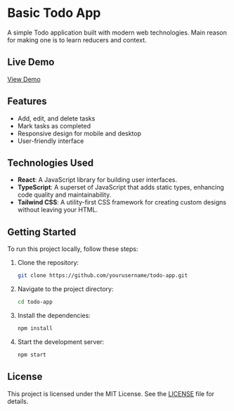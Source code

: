 
# Basic Todo App

A simple Todo application built with modern web technologies. Main reason for making one is to learn reducers and context.

## Live Demo

[View Demo](https://todoapp-6jsexevhz-bettoraites-projects-49310c2a.vercel.app)

## Features

- Add, edit, and delete tasks
- Mark tasks as completed
- Responsive design for mobile and desktop
- User-friendly interface

## Technologies Used

- **React**: A JavaScript library for building user interfaces.
- **TypeScript**: A superset of JavaScript that adds static types, enhancing code quality and maintainability.
- **Tailwind CSS**: A utility-first CSS framework for creating custom designs without leaving your HTML.

## Getting Started

To run this project locally, follow these steps:

1. Clone the repository:
   ```bash
   git clone https://github.com/yourusername/todo-app.git
   ```
2. Navigate to the project directory:
   ```bash
   cd todo-app
   ```
3. Install the dependencies:
   ```bash
   npm install
   ```
4. Start the development server:
   ```bash
   npm start
   ```
   
## License

This project is licensed under the MIT License. See the [LICENSE](LICENSE) file for details.

